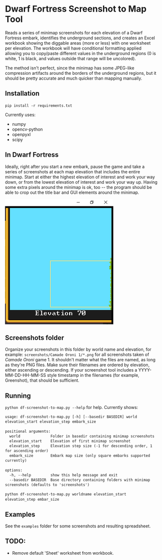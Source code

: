 # Dwarf Fortress Screenshot to Map Tool

Reads a series of minimap screenshots for each elevation of a Dwarf Fortress embark,
identifies the underground sections,
and creates an Excel workbook showing the diggable areas (more or less) with one worksheet per elevation.
The workbook will have conditional formatting applied allowing you to copy/paste different values in the underground regions
(0 is white, 1 is black, and values outside that range will be uncolored).

The method isn't perfect, since the minimap has some JPEG-like compression artifacts around the borders of the underground regions,
but it should be pretty accurate and much quicker than mapping manually.

## Installation

`pip install -r requirements.txt`

Currently uses:

- numpy
- opencv-python
- openpyxl
- scipy

## In Dwarf Fortress

Ideally, right after you start a new embark,
pause the game and take a series of screenshots at each map elevation that includes the entire minimap.
Start at either the highest elevation of interest and work your way down,
or from the lowest elevation of interest and work your way up.
Having some extra pixels around the minimap is ok, too --
the program should be able to crop out the title bar and GUI elements around the minimap.

![Camade Oroni minimap screenshot, elevation 70](examples/screenshots/Camade%20Oroni%201/2022-12-31%2019_24_37-Window.png)

## Screenshots folder

Organize your screenshots in this folder by world name and elevation, for example: `screenshots/Camade Oroni 1/*.png` for all screenshots taken of *Camade Oroni* game 1.
It shouldn't matter what the files are named, as long as they're PNG files.
Make sure their filenames are ordered by elevation, either ascending or descending.
If your screenshot tool includes a YYYY-MM-DD-HH-MM-SS style timestamp in the filenames (for example, Greenshot), that should be sufficient.

## Running

`python df-screenshot-to-map.py --help` for help. Currently shows:

```
usage: df-screenshot-to-map.py [-h] [--basedir BASEDIR] world elevation_start elevation_step embark_size

positional arguments:
  world              Folder in basedir containing minimap screenshots
  elevation_start    Elevation of first minimap screenshot
  elevation_step     Elevation step size (-1 for descending order, 1 for ascending order)
  embark_size        Embark map size (only square embarks supported currently)

options:
  -h, --help         show this help message and exit
  --basedir BASEDIR  Base directory containing folders with minimap screenshots (defaults to 'screenshots')
```

`python df-screenshot-to-map.py worldname elevation_start elevation_step embar_size`

## Examples

See the `examples` folder for some screenshots and resulting spreadsheet.

## TODO:

- Remove default 'Sheet' worksheet from workbook.
